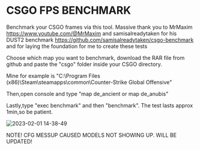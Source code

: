 # CSGO FPS BENCHMARK
Benchmark your CSGO frames via this tool. Massive thank you to MrMaxim https://www.youtube.com/@MrMaxim and samisalreadytaken for his DUST2 benchmark https://github.com/samisalreadytaken/csgo-benchmark  and for laying the foundation for me to create these tests


Choose which map you want to benchmark, download the RAR file from github and paste the "csgo" folder inside your CSGO directory.

Mine for example is "C:\Program Files (x86)\Steam\steamapps\common\Counter-Strike Global Offensive" 

Then,open console and type "map de_ancient or map de_anubis"

Lastly,type "exec benchmark" and then "benchmark". The test lasts approx 1min,so be patient.

![2023-02-01 14-38-49](https://user-images.githubusercontent.com/58235292/216045343-66eafcf7-e377-415c-83f1-44fd93604bbb.gif)


NOTE! CFG MESSUP CAUSED MODELS NOT SHOWING UP. WILL BE UPDATED!
